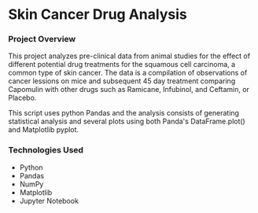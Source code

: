 # Skin Cancer Drug Analysis

### Project Overview

This project analyzes pre-clinical data from animal studies for the effect of different potential drug treatments for the squamous cell carcinoma, a common type of skin cancer. The data is a compilation of observations of cancer lessions on mice and subsequent 45 day treatment comparing Capomulin with other drugs such as Ramicane, Infubinol, and Ceftamin, or Placebo.

This script uses python Pandas and the analysis consists of generating statistical analysis and several plots using both Panda's DataFrame.plot() and Matplotlib pyplot.

### Technologies Used

- Python
- Pandas
- NumPy
- Matplotlib
- Jupyter Notebook
